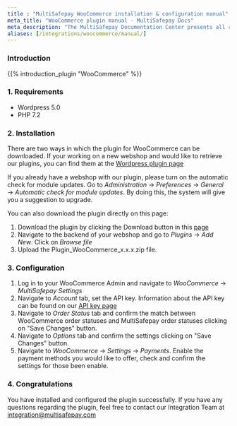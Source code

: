 ```yaml
---
title : "MultiSafepay WooCommerce installation & configuration manual"
meta_title: "WooCommerce plugin manual - MultiSafepay Docs"
meta_description: "The MultiSafepay Documentation Center presents all relevant information about our Plugins and API. You can also find support pages for payment methods, tools and general questions as well as the contact details of our Support and Integration Teams."
aliases: [/integrations/woocommerce/manual/]
---
```


### Introduction

{{% introduction_plugin "WooCommerce" %}}

### 1. Requirements
- Wordpress 5.0
- PHP 7.2

### 2. Installation
There are two ways in which the plugin for WooCommerce can be downloaded. If your working on a new webshop and would like to retrieve our plugins, you can find them at the [Wordpress plugin page](https://wordpress.org/plugins/multisafepay)

If you already have a webshop with our plugin, please turn on the automatic check for module updates. Go to _Administration_ → _Preferences_ → _General_ → _Automatic check for module updates_. By doing this, the system will give you a suggestion to upgrade.

You can also download the plugin directly on this page:

1. Download the plugin by clicking the Download button in this [page](/integrations/plugins/woocommerce)
2. Navigate to the backend of your webshop and go to _Plugins_ → _Add New_. Click on _Browse file_
3. Upload the Plugin_WooCommerce_x.x.x.zip file.

### 3. Configuration
1. Log in to your WooCommerce Admin and navigate to _WooCommerce_ → _MultiSafepay Settings_
2. Navigate to _Account_ tab, set the API key. Information about the API key can be found on our [API key page](/tools/multisafepay-control/get-your-api-key)
3. Navigate to _Order Status_ tab and confirm the match between WooCommerce order statuses and MultiSafepay order statuses clicking on "Save Changes" button.
4. Navigate to _Options_ tab and confirm the settings clicking on "Save Changes" button.
5. Navigate to _WooCommerce_ → _Settings_ → _Payments_. Enable the payment methods you would like to offer, check and confirm the settings for those been enable.

### 4. Congratulations
You have installed and configured the plugin successfully. If you have any questions regarding the plugin, feel free to contact our Integration Team at <integration@multisafepay.com>
